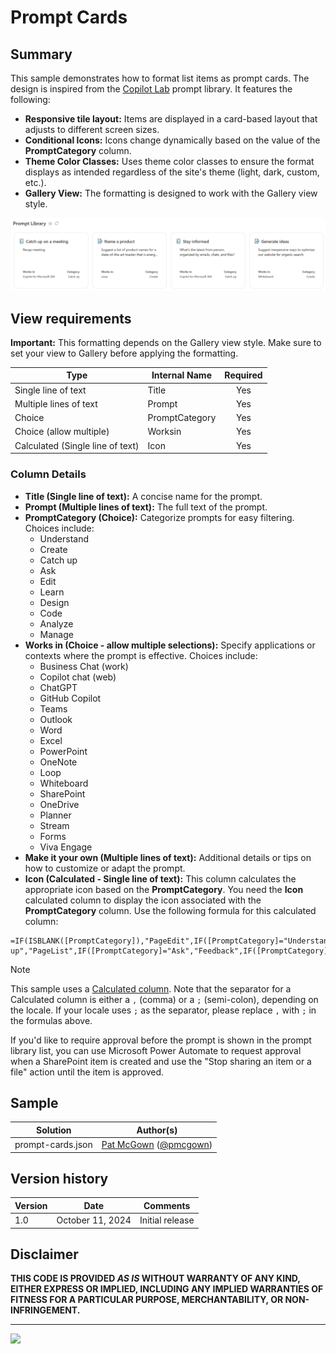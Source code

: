 # Prompt Cards

## Summary
This sample demonstrates how to format list items as prompt cards. The design is inspired from the [Copilot Lab](https://copilot.cloud.microsoft/prompts/all) prompt library. It features the following:
- **Responsive tile layout:** Items are displayed in a card-based layout that adjusts to different screen sizes.
- **Conditional Icons:** Icons change dynamically based on the value of the **PromptCategory** column.
- **Theme Color Classes:** Uses theme color classes to ensure the format displays as intended regardless of the site's theme (light, dark, custom, etc.).
- **Gallery View:** The formatting is designed to work with the Gallery view style.

![Screenshot of the prompt cards list view formatting.](./assets/screenshot.png)


## View requirements

**Important:** This formatting depends on the Gallery view style. Make sure to set your view to Gallery before applying the formatting.

|Type|Internal Name|Required|
|---|---|:---:|
|Single line of text|Title|Yes|
|Multiple lines of text|Prompt|Yes|
|Choice|PromptCategory|Yes|
|Choice (allow multiple)|Worksin|Yes|
|Calculated (Single line of text)|Icon|Yes|

### Column Details

- **Title (Single line of text):** A concise name for the prompt.
- **Prompt (Multiple lines of text):** The full text of the prompt.
- **PromptCategory (Choice):** Categorize prompts for easy filtering. Choices include:
  - Understand
  - Create
  - Catch up
  - Ask
  - Edit
  - Learn
  - Design
  - Code
  - Analyze
  - Manage
- **Works in (Choice - allow multiple selections):** Specify applications or contexts where the prompt is effective. Choices include:
  - Business Chat (work)
  - Copilot chat (web)
  - ChatGPT
  - GitHub Copilot
  - Teams
  - Outlook
  - Word
  - Excel
  - PowerPoint
  - OneNote
  - Loop
  - Whiteboard
  - SharePoint
  - OneDrive
  - Planner
  - Stream
  - Forms
  - Viva Engage
- **Make it your own (Multiple lines of text):** Additional details or tips on how to customize or adapt the prompt.
- **Icon (Calculated - Single line of text):** This column calculates the appropriate icon based on the **PromptCategory**.
You need the **Icon** calculated column to display the icon associated with the **PromptCategory** column. Use the following formula for this calculated column:

```
=IF(ISBLANK([PromptCategory]),"PageEdit",IF([PromptCategory]="Understand","Lightbulb",IF([PromptCategory]="Create","TextDocumentEdit",IF([PromptCategory]="Catch up","PageList",IF([PromptCategory]="Ask","Feedback",IF([PromptCategory]="Edit","Edit",IF([PromptCategory]="Learn","LearningTools",IF([PromptCategory]="Design","EditCreate",IF([PromptCategory]="Code","CodeEdit",IF([PromptCategory]="Analyze","ComplianceAudit",IF([PromptCategory]="Manage","DateTime","PageEdit")))))))))))
```

> [!NOTE]  
> This sample uses a [Calculated column](https://learn.microsoft.com/previous-versions/office/developer/sharepoint-2010/bb862071(v=office.14)). Note that the separator for a Calculated column is either a `,` (comma) or a `;` (semi-colon), depending on the locale. If your locale uses `;` as the separator, please replace `,` with `;` in the formulas above.

If you'd like to require approval before the prompt is shown in the prompt library list, you can use Microsoft Power Automate to request approval when a SharePoint item is created and use the "Stop sharing an item or a file" action until the item is approved.

## Sample

Solution|Author(s)
--------|---------
prompt-cards.json | [Pat McGown](https://github.com/pmcgown) ([@pmcgown](https://x.com/pmcgown))

## Version history

Version|Date|Comments
-------|----|--------
1.0|October 11, 2024 |Initial release

## Disclaimer
**THIS CODE IS PROVIDED *AS IS* WITHOUT WARRANTY OF ANY KIND, EITHER EXPRESS OR IMPLIED, INCLUDING ANY IMPLIED WARRANTIES OF FITNESS FOR A PARTICULAR PURPOSE, MERCHANTABILITY, OR NON-INFRINGEMENT.**

---

<img src="https://pnptelemetry.azurewebsites.net/list-formatting/view-samples/prompt-cards" />
